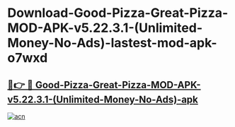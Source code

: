 # Download-Good-Pizza-Great-Pizza-MOD-APK-v5.22.3.1-(Unlimited-Money-No-Ads)-lastest-mod-apk-o7wxd

<h2><a href="https://apkcomod.com?title=Good-Pizza-Great-Pizza-MOD-APK-v5.22.3.1-(Unlimited-Money-No-Ads)">🔗👉 🔴 Good-Pizza-Great-Pizza-MOD-APK-v5.22.3.1-(Unlimited-Money-No-Ads)-apk </a></h2>

[![acn](https://github.com/user-attachments/assets/0f9c940e-d8b0-45ae-aac7-cd30a18b3e1c)](https://apkcomod.com?title=Good-Pizza-Great-Pizza-MOD-APK-v5.22.3.1-(Unlimited-Money-No-Ads))
